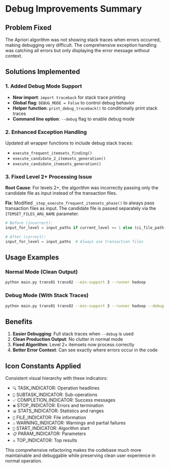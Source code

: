 # Debug Improvements Summary

## Problem Fixed
The Apriori algorithm was not showing stack traces when errors occurred, making debugging very difficult. The comprehensive exception handling was catching all errors but only displaying the error message without context.

## Solutions Implemented

### 1. Added Debug Mode Support
- **New import**: `import traceback` for stack trace printing
- **Global flag**: `DEBUG_MODE = False` to control debug behavior
- **Helper function**: `print_debug_traceback()` to conditionally print stack traces
- **Command line option**: `--debug` flag to enable debug mode

### 2. Enhanced Exception Handling
Updated all wrapper functions to include debug stack traces:
- `execute_frequent_itemsets_finding()`
- `execute_candidate_2_itemsets_generation()`
- `execute_candidate_itemsets_generation()`

### 3. Fixed Level 2+ Processing Issue
**Root Cause**: For levels 2+, the algorithm was incorrectly passing only the candidate file as input instead of the transaction files.

**Fix**: Modified `_step_execute_frequent_itemsets_phase()` to always pass transaction files as input. The candidate file is passed separately via the `ITEMSET_FILES_ARG_NAME` parameter.

```python
# Before (incorrect):
input_for_level = input_paths if current_level == 1 else (ci_file_path(current_level),)

# After (correct):
input_for_level = input_paths  # Always use transaction files
```

## Usage Examples

### Normal Mode (Clean Output)
```bash
python main.py trans01 trans02 --min-support 3 --runner hadoop
```

### Debug Mode (With Stack Traces)
```bash
python main.py trans01 trans02 --min-support 3 --runner hadoop --debug
```

## Benefits
1. **Easier Debugging**: Full stack traces when `--debug` is used
2. **Clean Production Output**: No clutter in normal mode
3. **Fixed Algorithm**: Level 2+ itemsets now process correctly
4. **Better Error Context**: Can see exactly where errors occur in the code

## Icon Constants Applied
Consistent visual hierarchy with these indicators:
- `🔍` TASK_INDICATOR: Operation headlines
- `🔧` SUBTASK_INDICATOR: Sub-operations  
- `✅` COMPLETION_INDICATOR: Success messages
- `❌` STOP_INDICATOR: Errors and termination
- `📊` STATS_INDICATOR: Statistics and ranges
- `📄` FILE_INDICATOR: File information
- `⚠️` WARNING_INDICATOR: Warnings and partial failures
- `🚀` START_INDICATOR: Algorithm start
- `📋` PARAM_INDICATOR: Parameters
- `🔝` TOP_INDICATOR: Top results

This comprehensive refactoring makes the codebase much more maintainable and debuggable while preserving clean user experience in normal operation.
